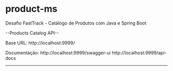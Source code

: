 # product-ms
Desafio FastTrack - Catálogo de Produtos com Java e Spring Boot

--Products Catalog API--

Base URL: http://localhost:9999/

Documentação: http://localhost:9999/swagger-ui
			        http://localhost:9999/api-docs
			  
------
